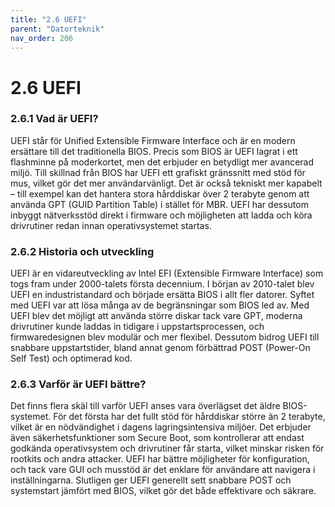 ```yaml
---
title: "2.6 UEFI"
parent: "Datorteknik"
nav_order: 206
---
```


# 2.6 UEFI

### 2.6.1 Vad är UEFI?
UEFI står för Unified Extensible Firmware Interface och är en modern ersättare till det traditionella BIOS. Precis som BIOS är UEFI lagrat i ett flashminne på moderkortet, men det erbjuder en betydligt mer avancerad miljö. Till skillnad från BIOS har UEFI ett grafiskt gränssnitt med stöd för mus, vilket gör det mer användarvänligt. Det är också tekniskt mer kapabelt – till exempel kan det hantera stora hårddiskar över 2 terabyte genom att använda GPT (GUID Partition Table) i stället för MBR. UEFI har dessutom inbyggt nätverksstöd direkt i firmware och möjligheten att ladda och köra drivrutiner redan innan operativsystemet startas.
### 2.6.2 Historia och utveckling
UEFI är en vidareutveckling av Intel EFI (Extensible Firmware Interface) som togs fram under 2000-talets första decennium. I början av 2010-talet blev UEFI en industristandard och började ersätta BIOS i allt fler datorer. Syftet med UEFI var att lösa många av de begränsningar som BIOS led av. Med UEFI blev det möjligt att använda större diskar tack vare GPT, moderna drivrutiner kunde laddas in tidigare i uppstartsprocessen, och firmwaredesignen blev modulär och mer flexibel. Dessutom bidrog UEFI till snabbare uppstartstider, bland annat genom förbättrad POST (Power-On Self Test) och optimerad kod.
### 2.6.3 Varför är UEFI bättre?
Det finns flera skäl till varför UEFI anses vara överlägset det äldre BIOS-systemet. För det första har det fullt stöd för hårddiskar större än 2 terabyte, vilket är en nödvändighet i dagens lagringsintensiva miljöer. Det erbjuder även säkerhetsfunktioner som Secure Boot, som kontrollerar att endast godkända operativsystem och drivrutiner får starta, vilket minskar risken för rootkits och andra attacker. UEFI har bättre möjligheter för konfiguration, och tack vare GUI och musstöd är det enklare för användare att navigera i inställningarna. Slutligen ger UEFI generellt sett snabbare POST och systemstart jämfört med BIOS, vilket gör det både effektivare och säkrare.